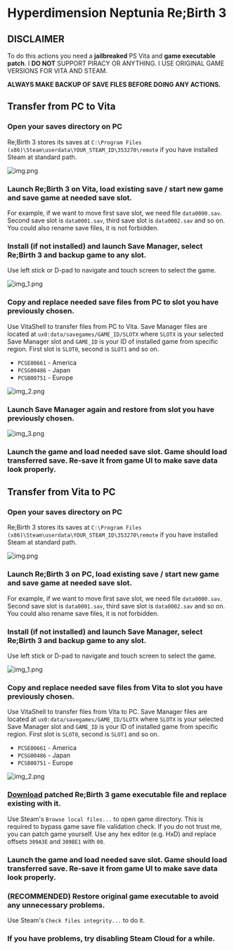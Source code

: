 # Hyperdimension Neptunia Re;Birth 3

## DISCLAIMER
To do this actions you need a **jailbreaked** PS Vita and **game executable patch**. I **DO NOT** SUPPORT PIRACY OR ANYTHING. I USE ORIGINAL GAME VERSIONS FOR VITA AND STEAM.

**ALWAYS MAKE BACKUP OF SAVE FILES BEFORE DOING ANY ACTIONS.**

## Transfer from PC to Vita

### Open your saves directory on PC

Re;Birth 3 stores its saves at `C:\Program Files (x86)\Steam\userdata\YOUR_STEAM_ID\353270\remote` if you have installed Steam at standard path.

![img.png](img.png)

### Launch Re;Birth 3 on Vita, load existing save / start new game and save game at needed save slot.

For example, if we want to move first save slot, we need file `data0000.sav`. Second save slot is `data0001.sav`, third save slot is `data0002.sav` and so on.
You could also rename save files, it is not forbidden.

### Install (if not installed) and launch Save Manager, select Re;Birth 3 and backup game to any slot.

Use left stick or D-pad to navigate and touch screen to select the game.

![img_1.png](img_1.png)

### Copy and replace needed save files from PC to slot you have previously chosen.

Use VitaShell to transfer files from PC to Vita. Save Manager files are located at `ux0:data/savegames/GAME_ID/SLOTX` where `SLOTX` is your selected Save Manager slot and `GAME_ID` is your ID of installed game from specific region.
First slot is `SLOT0`, second is `SLOT1` and so on.
* `PCSE00661` - America
* `PCSG00486` - Japan
* `PCSB00751` - Europe

![img_2.png](img_2.png)

### Launch Save Manager again and restore from slot you have previously chosen.

![img_3.png](img_3.png)

### Launch the game and load needed save slot. Game should load transferred save. Re-save it from game UI to make save data look properly.

## Transfer from Vita to PC

### Open your saves directory on PC

Re;Birth 3 stores its saves at `C:\Program Files (x86)\Steam\userdata\YOUR_STEAM_ID\353270\remote` if you have installed Steam at standard path.

![img.png](img.png)

### Launch Re;Birth 3 on PC, load existing save / start new game and save game at needed save slot.

For example, if we want to move first save slot, we need file `data0000.sav`. Second save slot is `data0001.sav`, third save slot is `data0002.sav` and so on.
You could also rename save files, it is not forbidden.

### Install (if not installed) and launch Save Manager, select Re;Birth 3 and backup game to any slot.

Use left stick or D-pad to navigate and touch screen to select the game.

![img_1.png](img_1.png)

### Copy and replace needed save files from Vita to slot you have previously chosen.

Use VitaShell to transfer files from Vita to PC. Save Manager files are located at `ux0:data/savegames/GAME_ID/SLOTX` where `SLOTX` is your selected Save Manager slot and `GAME_ID` is your ID of installed game from specific region.
First slot is `SLOT0`, second is `SLOT1` and so on.
* `PCSE00661` - America
* `PCSG00486` - Japan
* `PCSB00751` - Europe

![img_2.png](img_2.png)

### [Download](https://crx.moe/nepsaves/NeptuniaReBirth3.exe) patched Re;Birth 3 game executable file and replace existing with it.

Use Steam's `Browse local files...` to open game directory.
This is required to bypass game save file validation check.
If you do not trust me, you can patch game yourself.
Use any hex editor (e.g. HxD) and replace offsets `309A3E` and `309BE1` with `00`.

### Launch the game and load needed save slot. Game should load transferred save. Re-save it from game UI to make save data look properly.

### (RECOMMENDED) Restore original game executable to avoid any unnecessary problems.

Use Steam's `Check files integrity...` to do it.

### If you have problems, try disabling Steam Cloud for a while.